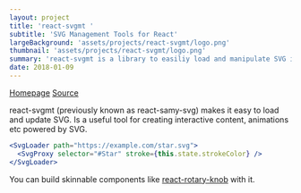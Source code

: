 ```yaml
---
layout: project
title: 'react-svgmt '
subtitle: 'SVG Management Tools for React'
largeBackground: 'assets/projects/react-svgmt/logo.png'
thumbnail: 'assets/projects/react-svgmt/logo.png'
summary: 'react-svgmt is a library to easiliy load and manipulate SVG images with react'
date: 2018-01-09
---
```


[Homepage](https://hugozap.github.io/react-svgmt/)
[Source](https://github.com/hugozap/react-svgmt)

react-svgmt (previously known as react-samy-svg) makes it easy
to load and update SVG. Is a useful tool for creating interactive content,
animations etc powered by SVG.

```jsx
<SvgLoader path="https://example.com/star.svg">
  <SvgProxy selector="#Star" stroke={this.state.strokeColor} />
</SvgLoader>
```


You can build skinnable components like [react-rotary-knob](https://github.com/hugozap/react-rotary-knob) with it.
